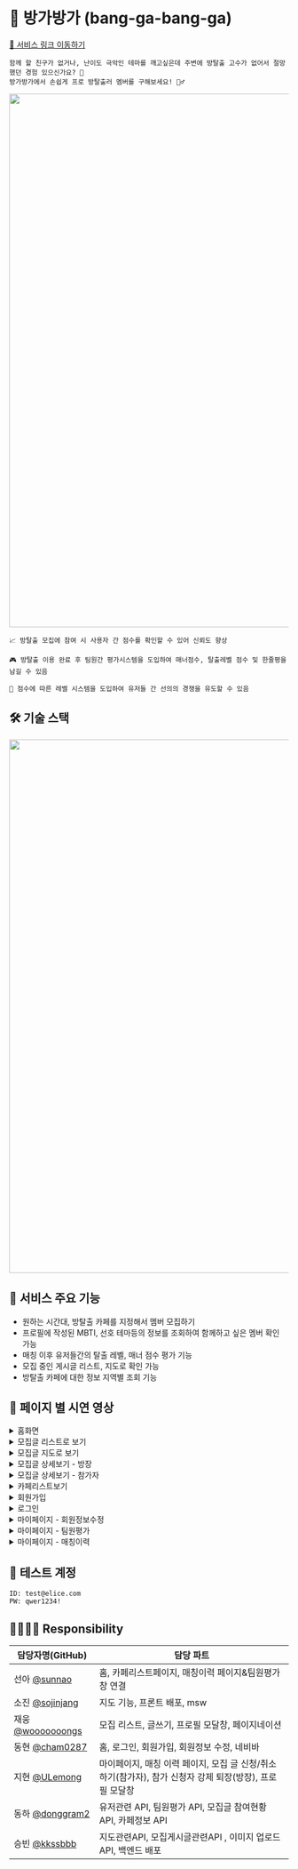 # 🤗 방가방가 (bang-ga-bang-ga)
[📎 서비스 링크 이동하기](http://kdt-sw3-team15.elicecoding.com/)

```
함께 할 친구가 없거나, 난이도 극악인 테마를 깨고싶은데 주변에 방탈출 고수가 없어서 절망했던 경험 있으신가요? 🤔 
방가방가에서 손쉽게 프로 방탈출러 멤버를 구해보세요! 🧞‍♂️
```

<img src="/uploads/c10d50cdc68ecc0dc7e76a66473818f8/모집글_리스트로_보기.gif" width="960">


```
📈 방탈출 모집에 참여 시 사용자 간 점수를 확인할 수 있어 신뢰도 향상
```

```
🎮 방탈출 이용 완료 후 팀원간 평가시스템을 도입하여 매너점수, 탈출레벨 점수 및 한줄평을 남길 수 있음
```

```
🥇 점수에 따른 레벨 시스템을 도입하여 유저들 간 선의의 경쟁을 유도할 수 있음
```

## 🛠 기술 스택
<img src="/uploads/aa0825392f3de4103fccd96869f194cd/방가방가_기술스택.png" width="960">

## 🤹 서비스 주요 기능
- 원하는 시간대, 방탈출 카페를 지정해서 멤버 모집하기
- 프로필에 작성된 MBTI, 선호 테마등의 정보를 조회하여 함께하고 싶은 멤버 확인 가능
- 매칭 이후 유저들간의 탈출 레벨, 매너 점수 평가 기능
- 모집 중인 게시글 리스트, 지도로 확인 가능
- 방탈출 카페에 대한 정보 지역별 조회 기능

## 💁 페이지 별 시연 영상
<details><summary>홈화면</summary>
<img src="/uploads/ae22f7335b11268a9c998588b2085867/홈화면.gif" width="960">
</details>
<details><summary>모집글 리스트로 보기</summary>
<img src="/uploads/c10d50cdc68ecc0dc7e76a66473818f8/모집글_리스트로_보기.gif" width="960">
</details>
<details><summary>모집글 지도로 보기</summary>
<img src="/uploads/85de3c8f1b2516bcd9aed3ea90eafa6a/지도로_보기.gif" width="960">
</details>
<details><summary>모집글 상세보기 - 방장</summary>
<img src="https://user-images.githubusercontent.com/89888075/210947134-e578aeca-7b7f-43b5-8293-9a22d701a452.gif" width="960">
</details>
<details><summary>모집글 상세보기 - 참가자</summary>
<img src="https://user-images.githubusercontent.com/89888075/210947101-5b14b22d-82a2-4668-8209-35f6494ef943.gif" width="960">
</details>
<details><summary>카페리스트보기</summary>
<img src="/uploads/6ddc4954fb24147187e15cb0a84ff09a/카페리스트.gif" width="960">
</details>
<details><summary>회원가입</summary>
<img src="/uploads/499108edfe1d0d47d9ef37b1f7e8a8d8/회원가입.gif" width="960">
</details>
<details><summary>로그인</summary>
<img src="/uploads/c96bd89590148944b236ec9e2ec7d34f/로그인.gif" width="960">
</details>
<details><summary>마이페이지 - 회원정보수정</summary>
<img src="/uploads/d236af0a0d6c2e818c22133c4b559af8/회원정보수정.gif" width="960">
</details>
<details><summary>마이페이지 - 팀원평가</summary>
<img src="/uploads/117d746a59efecc32002371039b58955/team_evaluation.gif" width="960">
</details>
<details><summary>마이페이지 - 매칭이력</summary>
<img src="/uploads/70e0c8b10349beab266e8e4b1ca563a8/매칭이력.gif" width="960">
</details>

## 🪪 테스트 계정
  ```
  ID: test@elice.com
  PW: qwer1234! 
 ```

## 👨‍👩‍👦‍👦 Responsibility
| 담당자명(GitHub) | 담당 파트 |
| --- | --- |
| 선아 [@sunnao](https://github.com/sunnao) | 홈, 카페리스트페이지, 매칭이력 페이지&팀원평가창 연결 |
| 소진 [@sojinjang](https://github.com/sojinjang) | 지도 기능, 프론트 배포, msw |
| 재웅 [@wooooooongs](https://github.com/wooooooongs) | 모집 리스트, 글쓰기, 프로필 모달창, 페이지네이션 |
| 동현 [@cham0287](https://github.com/cham0287) | 홈, 로그인, 회원가입, 회원정보 수정, 네비바 |
| 지현 [@ULemong](https://github.com/ULemong) | 마이페이지, 매칭 이력 페이지, 모집 글 신청/취소하기(참가자), 참가 신청자 강제 퇴장(방장), 프로필 모달창 |
| 동하 [@donggram2](https://github.com/donggram2) | 유저관련 API, 팀원평가 API, 모집글 참여현황 API, 카페정보 API |
| 승빈 [@kkssbbb](https://github.com/kkssbbb) | 지도관련API, 모집게시글관련API , 이미지 업로드 API,  백엔드 배포 |
